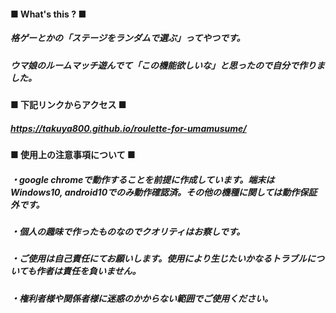 #### ■ What's this ? ■
##### 格ゲーとかの「ステージをランダムで選ぶ」ってやつです。
##### ウマ娘のルームマッチ遊んでて「この機能欲しいな」と思ったので自分で作りました。

#### ■ 下記リンクからアクセス ■
##### https://takuya800.github.io/roulette-for-umamusume/

#### ■ 使用上の注意事項について ■
##### ・google chromeで動作することを前提に作成しています。端末はWindows10, android10でのみ動作確認済。その他の機種に関しては動作保証外です。
##### ・個人の趣味で作ったものなのでクオリティはお察しです。
##### ・ご使用は自己責任にてお願いします。使用により生じたいかなるトラブルについても作者は責任を負いません。
##### ・権利者様や関係者様に迷惑のかからない範囲でご使用ください。
